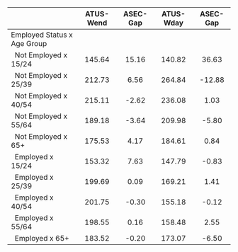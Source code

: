 
|                      |    ATUS-Wend |     ASEC-Gap |    ATUS-Wday |     ASEC-Gap |
| -------------------- | :----------: | :----------: | :----------: | :----------: |
| Employed Status x Age Group |              |              |              |              |
| &nbsp;&nbsp;Not Employed x 15/24 |       145.64 |        15.16 |       140.82 |        36.63 |
| &nbsp;&nbsp;Not Employed x 25/39 |       212.73 |         6.56 |       264.84 |       -12.88 |
| &nbsp;&nbsp;Not Employed x 40/54 |       215.11 |        -2.62 |       236.08 |         1.03 |
| &nbsp;&nbsp;Not Employed x 55/64 |       189.18 |        -3.64 |       209.98 |        -5.80 |
| &nbsp;&nbsp;Not Employed x 65+ |       175.53 |         4.17 |       184.61 |         0.84 |
| &nbsp;&nbsp;Employed x 15/24 |       153.32 |         7.63 |       147.79 |        -0.83 |
| &nbsp;&nbsp;Employed x 25/39 |       199.69 |         0.09 |       169.21 |         1.41 |
| &nbsp;&nbsp;Employed x 40/54 |       201.75 |        -0.30 |       155.18 |        -0.12 |
| &nbsp;&nbsp;Employed x 55/64 |       198.55 |         0.16 |       158.48 |         2.55 |
| &nbsp;&nbsp;Employed x 65+ |       183.52 |        -0.20 |       173.07 |        -6.50 |

